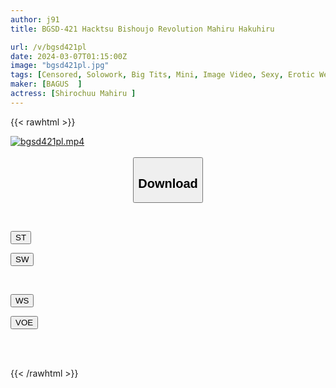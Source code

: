 ```yaml
---
author: j91
title: BGSD-421 Hacktsu Bishoujo Revolution Mahiru Hakuhiru

url: /v/bgsd421pl
date: 2024-03-07T01:15:00Z
image: "bgsd421pl.jpg"
tags: [Censored, Solowork, Big Tits, Mini, Image Video, Sexy, Erotic Wear	]
maker: [BAGUS  ]
actress: [Shirochuu Mahiru ]
---
```



{{< rawhtml >}}

<div class="video" data-videoid="ZJRQ4aGbxXToKL">
    <a href="javascript:;">
        <img src="/v/bgsd421pl/bgsd421pl.jpg" width="WIDTH" height="HEIGHT" alt="bgsd421pl.mp4" loading="lazy">
    </a>
</div>

<script type="text/javascript" src="https://j91.asia/asset/on-demand-st.js"></script>

<br>
  <link rel="stylesheet" href="https://j91.asia/asset/bs5.css">
  
  <center>
  <button class="btn btn-primary" type="button" data-bs-toggle="collapse" data-bs-target=".multi-collapse" aria-expanded="false" aria-controls="multiCollapseExample1 multiCollapseExample2"><h2>Download</h2></button></center>
</p>
<div class="row">
  <div class="col">
    <div class="collapse multi-collapse" id="multiCollapseExample1">
      <div class="card card-body">
	      	      <br>
<div class="buttons">  
<p><a href="https://streamtape.to/v/ZJRQ4aGbxXToKL" target="_blank"><button class="btn-hover color-3"><i class="fa fa-download"></i> ST</button></a></p>
<p><a href="https://cdnwish.com/k457rhum0luo" target="_blank"><button class="btn-hover color-2"><i class="fa fa-download"></i> SW</button></a></p></div>
    </div>
  </div>
</div>
  <div class="col">
    <div class="collapse multi-collapse" id="multiCollapseExample2">
      <div class="card card-body">
	      <br>
<div class="buttons">
<p><a href="https://wolfstream.tv/b2e0enx8fmag"><button class="btn-hover color-9"><i class="fa fa-download"></i> WS</button></a></p>
<p><a href="https://voe.sx/euiyvyk0zxq2"><button class="btn-hover color-8"><i class="fa fa-download"></i> VOE</button></a></p></div>
<br><br>
      </div>
    </div>
  </div>
</div>

{{< /rawhtml >}}